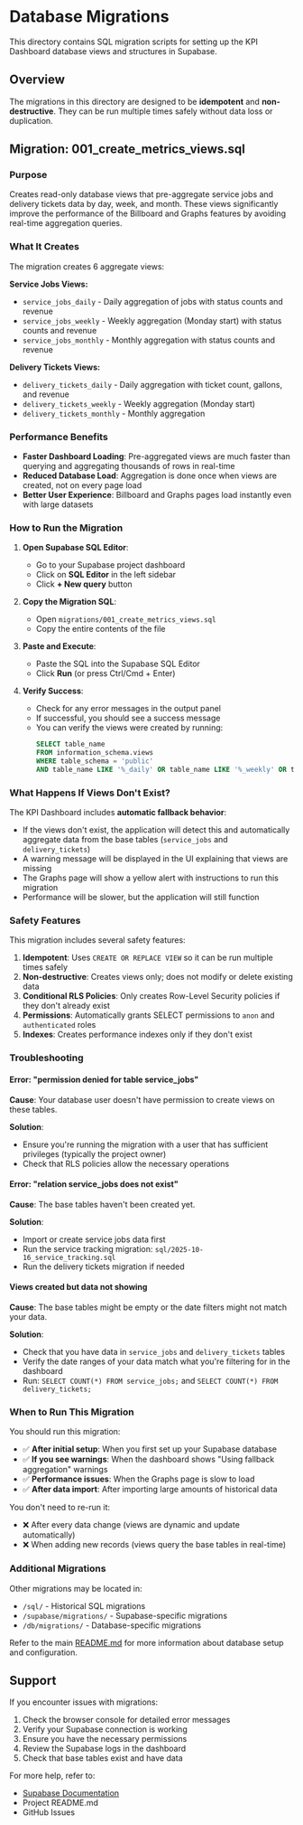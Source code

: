 # Database Migrations

This directory contains SQL migration scripts for setting up the KPI Dashboard database views and structures in Supabase.

## Overview

The migrations in this directory are designed to be **idempotent** and **non-destructive**. They can be run multiple times safely without data loss or duplication.

## Migration: 001_create_metrics_views.sql

### Purpose

Creates read-only database views that pre-aggregate service jobs and delivery tickets data by day, week, and month. These views significantly improve the performance of the Billboard and Graphs features by avoiding real-time aggregation queries.

### What It Creates

The migration creates 6 aggregate views:

**Service Jobs Views:**
- `service_jobs_daily` - Daily aggregation of jobs with status counts and revenue
- `service_jobs_weekly` - Weekly aggregation (Monday start) with status counts and revenue
- `service_jobs_monthly` - Monthly aggregation with status counts and revenue

**Delivery Tickets Views:**
- `delivery_tickets_daily` - Daily aggregation with ticket count, gallons, and revenue
- `delivery_tickets_weekly` - Weekly aggregation (Monday start)
- `delivery_tickets_monthly` - Monthly aggregation

### Performance Benefits

- **Faster Dashboard Loading**: Pre-aggregated views are much faster than querying and aggregating thousands of rows in real-time
- **Reduced Database Load**: Aggregation is done once when views are created, not on every page load
- **Better User Experience**: Billboard and Graphs pages load instantly even with large datasets

### How to Run the Migration

1. **Open Supabase SQL Editor**:
   - Go to your Supabase project dashboard
   - Click on **SQL Editor** in the left sidebar
   - Click **+ New query** button

2. **Copy the Migration SQL**:
   - Open `migrations/001_create_metrics_views.sql`
   - Copy the entire contents of the file

3. **Paste and Execute**:
   - Paste the SQL into the Supabase SQL Editor
   - Click **Run** (or press Ctrl/Cmd + Enter)

4. **Verify Success**:
   - Check for any error messages in the output panel
   - If successful, you should see a success message
   - You can verify the views were created by running:
     ```sql
     SELECT table_name 
     FROM information_schema.views 
     WHERE table_schema = 'public' 
     AND table_name LIKE '%_daily' OR table_name LIKE '%_weekly' OR table_name LIKE '%_monthly';
     ```

### What Happens If Views Don't Exist?

The KPI Dashboard includes **automatic fallback behavior**:

- If the views don't exist, the application will detect this and automatically aggregate data from the base tables (`service_jobs` and `delivery_tickets`)
- A warning message will be displayed in the UI explaining that views are missing
- The Graphs page will show a yellow alert with instructions to run this migration
- Performance will be slower, but the application will still function

### Safety Features

This migration includes several safety features:

1. **Idempotent**: Uses `CREATE OR REPLACE VIEW` so it can be run multiple times safely
2. **Non-destructive**: Creates views only; does not modify or delete existing data
3. **Conditional RLS Policies**: Only creates Row-Level Security policies if they don't already exist
4. **Permissions**: Automatically grants SELECT permissions to `anon` and `authenticated` roles
5. **Indexes**: Creates performance indexes only if they don't exist

### Troubleshooting

#### Error: "permission denied for table service_jobs"

**Cause**: Your database user doesn't have permission to create views on these tables.

**Solution**: 
- Ensure you're running the migration with a user that has sufficient privileges (typically the project owner)
- Check that RLS policies allow the necessary operations

#### Error: "relation service_jobs does not exist"

**Cause**: The base tables haven't been created yet.

**Solution**:
- Import or create service jobs data first
- Run the service tracking migration: `sql/2025-10-16_service_tracking.sql`
- Run the delivery tickets migration if needed

#### Views created but data not showing

**Cause**: The base tables might be empty or the date filters might not match your data.

**Solution**:
- Check that you have data in `service_jobs` and `delivery_tickets` tables
- Verify the date ranges of your data match what you're filtering for in the dashboard
- Run: `SELECT COUNT(*) FROM service_jobs;` and `SELECT COUNT(*) FROM delivery_tickets;`

### When to Run This Migration

You should run this migration:

- ✅ **After initial setup**: When you first set up your Supabase database
- ✅ **If you see warnings**: When the dashboard shows "Using fallback aggregation" warnings
- ✅ **Performance issues**: When the Graphs page is slow to load
- ✅ **After data import**: After importing large amounts of historical data

You don't need to re-run it:
- ❌ After every data change (views are dynamic and update automatically)
- ❌ When adding new records (views query the base tables in real-time)

### Additional Migrations

Other migrations may be located in:
- `/sql/` - Historical SQL migrations
- `/supabase/migrations/` - Supabase-specific migrations
- `/db/migrations/` - Database-specific migrations

Refer to the main [README.md](../README.md) for more information about database setup and configuration.

## Support

If you encounter issues with migrations:

1. Check the browser console for detailed error messages
2. Verify your Supabase connection is working
3. Ensure you have the necessary permissions
4. Review the Supabase logs in the dashboard
5. Check that base tables exist and have data

For more help, refer to:
- [Supabase Documentation](https://supabase.com/docs)
- Project README.md
- GitHub Issues
